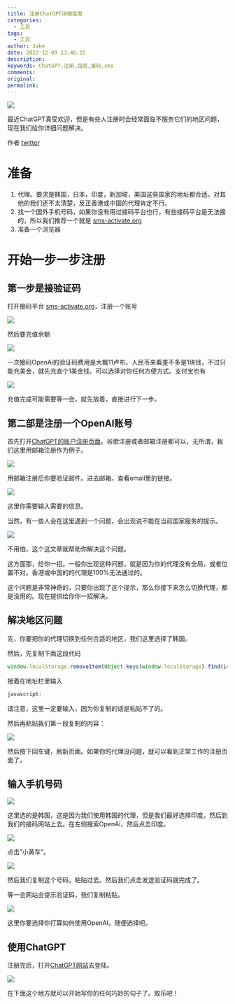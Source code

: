 ```yaml
---
title: 注册ChatGPT详细指南
categories:
  - 工具
tags:
  - 工具
author: Jake
date: 2022-12-09 13:46:15
description:
keywords: ChatGPT,注册,指南,接码,sms
comments:
original:
permalink:
---
```


![](//blogimg.jakeyu.top/%E6%B3%A8%E5%86%8CChatGPT%E8%AF%A6%E7%BB%86%E6%8C%87%E5%8D%97/cbsn-fusion-promise-fear-of-artificial-intelligence-bot-chatgpt-thumbnail-1528537-640x360.jpeg)

<!--more-->

最近ChatGPT真受欢迎，但是有些人注册时会经常面临不服务它们的地区问题，现在我们给你详细问题解决。

作者 [twitter](https://twitter.com/BoxMrChen)

# 准备

1. 代理。要求是韩国，日本，印度，新加坡，美国这些国家的地址都合适。对其他的我们还不太清楚，反正香港或中国的代理肯定不行。
2. 找一个国外手机号码，如果你没有用过接码平台也行，有些接码平台是无法接的，所以我们推荐一个就是 [sms-activate.org](https://sms-activate.org/?ref=2862835)
3. 准备一个浏览器

# 开始一步一步注册
## 第一步是接验证码

打开接码平台 [sms-activate.org](https://sms-activate.org/?ref=2862835)，注册一个账号

![](//blogimg.jakeyu.top/%E6%B3%A8%E5%86%8CChatGPT%E8%AF%A6%E7%BB%86%E6%8C%87%E5%8D%97/pasted%20image%200.png)

然后要充值余额

![](//blogimg.jakeyu.top/%E6%B3%A8%E5%86%8CChatGPT%E8%AF%A6%E7%BB%86%E6%8C%87%E5%8D%97/image.png)

一次接码OpenAi的验证码费用是大概11卢布，人民币来看差不多是1块钱，不过只能充美金，就先充直个1美金钱。可以选择对你任何方便方式。支付宝也有

![](//blogimg.jakeyu.top/%E6%B3%A8%E5%86%8CChatGPT%E8%AF%A6%E7%BB%86%E6%8C%87%E5%8D%97/image%20(1).png)

充值完成可能需要等一会，就先放着，直接进行下一步。

## 第二部是注册一个OpenAI账号

首先打开[ChatGPT的账户注册页面](https://beta.openai.com/signup)。谷歌注册或者邮箱注册都可以，无所谓，我们这里用邮箱注册作为例子。

![](//blogimg.jakeyu.top/%E6%B3%A8%E5%86%8CChatGPT%E8%AF%A6%E7%BB%86%E6%8C%87%E5%8D%97/Untitled.png)

用邮箱注册后你要验证邮件。进去邮箱，查看email里的链接。

![](//blogimg.jakeyu.top/%E6%B3%A8%E5%86%8CChatGPT%E8%AF%A6%E7%BB%86%E6%8C%87%E5%8D%97/image-2.png)

这里你需要输入需要的信息。

当然，有一些人会在这里遇到一个问题，会出现说不能在当前国家服务的提示。

![](//blogimg.jakeyu.top/%E6%B3%A8%E5%86%8CChatGPT%E8%AF%A6%E7%BB%86%E6%8C%87%E5%8D%97/image-3.png)

不用怕，这个这文章就帮助你解决这个问题。

这方面那，给你一招。一般你出现这种问题，就是因为你的代理没有全局，或者位置不对。香港或中国的的代理是100%无法通过的。

这个问题是非常神奇的，只要你出现了这个提示，那么你接下来怎么切换代理，都是没用的。现在提供给你你一招解决。

## 解决地区问题

先，你要把你的代理切换到任何合适的地区，我们这里选择了韩国。

然后，先复制下面这段代码

```js
window.localStorage.removeItem(Object.keys(window.localStorage).find(i=>i.startsWith('@@auth0spajs')))
```

接着在地址栏里输入

```js
javascript:
```

请注意，这里一定要输入，因为你复制的话是粘贴不了的。

然后再粘贴我们第一段复制的内容：

![](//blogimg.jakeyu.top/%E6%B3%A8%E5%86%8CChatGPT%E8%AF%A6%E7%BB%86%E6%8C%87%E5%8D%97/Untitled-1.png)

然后按下回车键，刷新页面。如果你的代理没问题，就可以看到正常工作的注册页面了。

## 输入手机号码

![](//blogimg.jakeyu.top/%E6%B3%A8%E5%86%8CChatGPT%E8%AF%A6%E7%BB%86%E6%8C%87%E5%8D%97/Untitled-2.png)

这里选的是韩国，这是因为我们使用韩国的代理，但是我们最好选择印度。然后到我们的接码网站上去。在左侧搜索OpenAi，然后点击印度。

![](//blogimg.jakeyu.top/%E6%B3%A8%E5%86%8CChatGPT%E8%AF%A6%E7%BB%86%E6%8C%87%E5%8D%97/sdfdskfjdls.png)

点击”小黄车”。

![](//blogimg.jakeyu.top/%E6%B3%A8%E5%86%8CChatGPT%E8%AF%A6%E7%BB%86%E6%8C%87%E5%8D%97/pasted%20image%200-2.png)

然后我们复制这个号码，粘贴过去。然后我们点击发送验证码就完成了。

等一会网站会提示验证码，我们复制粘贴。

![](//blogimg.jakeyu.top/%E6%B3%A8%E5%86%8CChatGPT%E8%AF%A6%E7%BB%86%E6%8C%87%E5%8D%97/image-4.png)

这里你要选择你打算如何使用OpenAI。随便选择吧。

## 使用ChatGPT

注册完后，打开[ChatGPT网站](https://chat.openai.com/auth/login)去登陆。

![](//blogimg.jakeyu.top/%E6%B3%A8%E5%86%8CChatGPT%E8%AF%A6%E7%BB%86%E6%8C%87%E5%8D%97/Untitled-5.png)

在下面这个地方就可以开始写你的任何巧妙的句子了。取乐吧！
